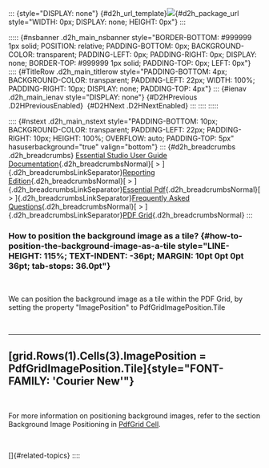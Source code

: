 ::: {style="DISPLAY: none"}
[](ms-xhelp:///?Id=d2h_url_template){#d2h_url_template}![](!package_url!){#d2h_package_url style="WIDTH: 0px; DISPLAY: none; HEIGHT: 0px"}
:::

::::: {#nsbanner .d2h_main_nsbanner style="BORDER-BOTTOM: #999999 1px solid; POSITION: relative; PADDING-BOTTOM: 0px; BACKGROUND-COLOR: transparent; PADDING-LEFT: 0px; PADDING-RIGHT: 0px; DISPLAY: none; BORDER-TOP: #999999 1px solid; PADDING-TOP: 0px; LEFT: 0px"}
:::: {#TitleRow .d2h_main_titlerow style="PADDING-BOTTOM: 4px; BACKGROUND-COLOR: transparent; PADDING-LEFT: 22px; WIDTH: 100%; PADDING-RIGHT: 10px; DISPLAY: none; PADDING-TOP: 4px"}
::: {#ienav .d2h_main_ienav style="DISPLAY: none"}
[](ms-xhelp:///?Id=be34385c-c628-43a9-a593-a68c54896ad9){#D2HPrevious .D2HPreviousEnabled}  [](ms-xhelp:///?Id=a979c489-d9d3-4949-9c9f-129969c46ff2){#D2HNext .D2HNextEnabled}
:::
::::
:::::

:::: {#nstext .d2h_main_nstext style="PADDING-BOTTOM: 10px; BACKGROUND-COLOR: transparent; PADDING-LEFT: 22px; PADDING-RIGHT: 10px; HEIGHT: 100%; OVERFLOW: auto; PADDING-TOP: 5px" hasuserbackground="true" valign="bottom"}
::: {#d2h_breadcrumbs .d2h_breadcrumbs}
[Essential Studio User Guide Documentation](ms-xhelp:///?Id=12457748-09e3-4d74-a240-8e049cedf030){.d2h_breadcrumbsNormal}[ \> ]{.d2h_breadcrumbsLinkSeparator}[Reporting Edition](ms-xhelp:///?Id=027aa5b6-6676-4f93-ad23-c20e8c45792e){.d2h_breadcrumbsNormal}[ \> ]{.d2h_breadcrumbsLinkSeparator}[Essential Pdf](ms-xhelp:///?Id=22756092-3da5-4797-9514-dab0617c6902){.d2h_breadcrumbsNormal}[ \> ]{.d2h_breadcrumbsLinkSeparator}[Frequently Asked Questions](ms-xhelp:///?Id=ca78a5c9-c63a-4368-878c-fa18338e0b19){.d2h_breadcrumbsNormal}[ \> ]{.d2h_breadcrumbsLinkSeparator}[PDF Grid](ms-xhelp:///?Id=be34385c-c628-43a9-a593-a68c54896ad9){.d2h_breadcrumbsNormal}
:::

### How to position the background image as a tile? {#how-to-position-the-background-image-as-a-tile style="LINE-HEIGHT: 115%; TEXT-INDENT: -36pt; MARGIN: 10pt 0pt 0pt 36pt; tab-stops: 36.0pt"}

 

We can position the background image as a tile within the PDF Grid, by setting the property "ImagePosition" to PdfGridImagePosition.Tile

 

  -------------------------------------------------------------------------------------------------------
  [grid.Rows(1).Cells(3).ImagePosition = PdfGridImagePosition.Tile]{style="FONT-FAMILY: 'Courier New'"}
  -------------------------------------------------------------------------------------------------------

 

For more information on positioning background images, refer to the section Background Image Positioning in [PdfGrid Cell](ms-xhelp:///?Id=c58dadd4-cc40-4bce-a45e-582e90f95bde).

 

[]{#related-topics}
::::

